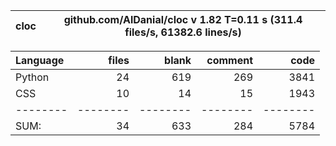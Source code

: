 cloc|github.com/AlDanial/cloc v 1.82  T=0.11 s (311.4 files/s, 61382.6 lines/s)
--- | ---

Language|files|blank|comment|code
:-------|-------:|-------:|-------:|-------:
Python|24|619|269|3841
CSS|10|14|15|1943
--------|--------|--------|--------|--------
SUM:|34|633|284|5784
